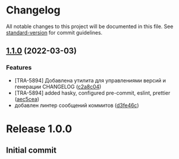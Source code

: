 # Changelog

All notable changes to this project will be documented in this file. See [standard-version](https://github.com/conventional-changelog/standard-version) for commit guidelines.

## [1.1.0](https://github.com/trend-dev/nestsjs-starter/compare/v1.0.0...v1.1.0) (2022-03-03)

### Features

-   [TRA-5894] Добавлена утилита для управлениями версий и генерации CHANGELOG ([c2a8c04](https://github.com/trend-dev/nestsjs-starter/commit/c2a8c04f68b01150fb27d25227f50498a18ada58))
-   [TRA-5894] added hasky, configured pre-commit, eslint, prettier ([aec5cea](https://github.com/trend-dev/nestsjs-starter/commit/aec5cea2af8c95752417e34286800ac241daf16e))
-   добавлен линтер сообщений коммитов ([d3fe46c](https://github.com/trend-dev/nestsjs-starter/commit/d3fe46c4e5152410756ba86b42ffdb37a0c10582))

# Release 1.0.0

## Initial commit
